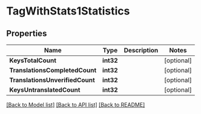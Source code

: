 # TagWithStats1Statistics

## Properties

Name | Type | Description | Notes
------------ | ------------- | ------------- | -------------
**KeysTotalCount** | **int32** |  | [optional] 
**TranslationsCompletedCount** | **int32** |  | [optional] 
**TranslationsUnverifiedCount** | **int32** |  | [optional] 
**KeysUntranslatedCount** | **int32** |  | [optional] 

[[Back to Model list]](../README.md#documentation-for-models) [[Back to API list]](../README.md#documentation-for-api-endpoints) [[Back to README]](../README.md)


